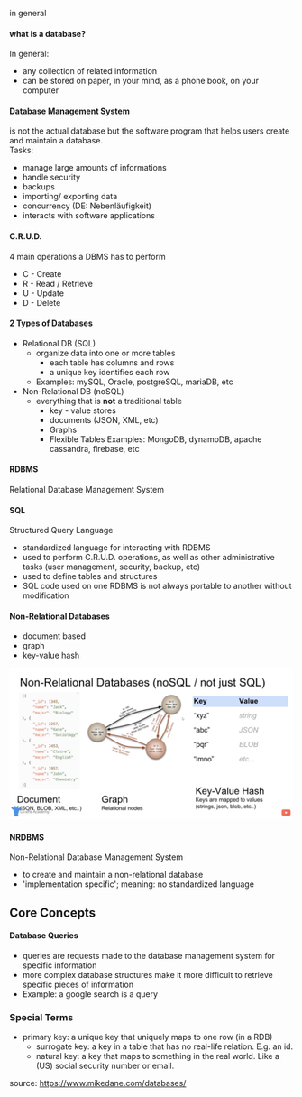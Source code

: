 in general

#### what is a database?

In general:  
- any collection of related information  
- can be stored on paper, in your mind, as a phone book, on your computer

#### Database Management System  
is not the actual database but the software program that helps users create and maintain a database.  
Tasks:  
- manage large amounts of informations
- handle security
- backups
- importing/ exporting data
- concurrency (DE: Nebenläufigkeit)
- interacts with software applications

#### C.R.U.D.

4 main operations a DBMS has to perform

- C - Create
- R - Read / Retrieve
- U - Update
- D - Delete


#### 2 Types of Databases

- Relational DB (SQL)
  - organize data into one or more tables
    - each table has columns and rows
    - a unique key identifies each row
  - Examples: mySQL, Oracle, postgreSQL, mariaDB, etc
- Non-Relational DB (noSQL)
  - everything that is **not** a traditional table
    - key - value stores
    - documents (JSON, XML, etc)
    - Graphs
    - Flexible Tables
  Examples: MongoDB, dynamoDB, apache cassandra, firebase, etc


#### RDBMS
Relational Database Management System

#### SQL
Structured Query Language
- standardized language for interacting with RDBMS
- used to perform C.R.U.D.  operations, as well as other administrative tasks (user management, security, backup, etc)
- used to define tables and structures
- SQL code used on one RDBMS is not always portable to another without modification 

#### Non-Relational Databases 
- document based
- graph
- key-value hash

![non relational databases](/images/non-relational-databases.png)

#### NRDBMS
Non-Relational Database Management System
- to create and maintain a non-relational database
- 'implementation specific'; meaning: no standardized language


## Core Concepts

#### Database Queries
- queries are requests made to the database management system for specific information
- more complex database structures make it more difficult to retrieve specific pieces of information
- Example: a google search is a query


### Special Terms
- primary key: a unique key that uniquely maps to one row (in a RDB)
  - surrogate key: a key in a table that has no real-life relation. E.g. an id.
  - natural key: a key that maps to something in the real world. Like a (US) social security number or email.


source: https://www.mikedane.com/databases/